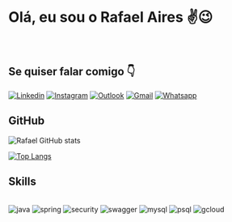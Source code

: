 
# Olá, eu sou o Rafael Aires ✌️😉
<div><br/></div>

## Se quiser falar comigo 👇

[![Linkedin](https://img.shields.io/badge/LinkedIn-0077B5?style=for-the-badge&logo=linkedin&logoColor=white)](https://www.linkedin.com/in/rafael-aires-9b720223b/)
[![Instagram](https://img.shields.io/badge/Instagram-E4405F?style=for-the-badge&logo=instagram&logoColor=white)](https://www.instagram.com/rafael_airesm/)
[![Outlook](https://img.shields.io/badge/Microsoft_Outlook-0078D4?style=for-the-badge&logo=microsoft-outlook&logoColor=white)](mailto:rafaelairesdemedeiros@outlook.com)
[![Gmail](https://img.shields.io/badge/Gmail-D14836?style=for-the-badge&logo=gmail&logoColor=white)](mailto:rafaelairesdemedeiros@gmail.com)
[![Whatsapp](https://img.shields.io/badge/WhatsApp-25D366?style=for-the-badge&logo=whatsapp&logoColor=white)](https://wa.me/5585986255462?text=Ol%C3%A1%2C+te+encontrei+pelo+GitHub.+Vamos+trocar+uma+ideia%3F)

## GitHub

![Rafael GitHub stats](https://github-readme-stats.vercel.app/api?username=rafadot&show_icons=true&theme=radical)

[![Top Langs](https://github-readme-stats.vercel.app/api/top-langs/?username=rafadot&layout=compact&theme=radical)](https://github.com/rafadot/github-readme-stats)

<!-- ![Rafael GitHub stats](https://github-readme-stats.vercel.app/api?username=rafadot&show_icons=true&theme=radical&bg_color=DEG,a49aff,616cdc,203d8c,001242,000002)

[![Top Langs](https://github-readme-stats.vercel.app/api/top-langs/?username=rafadot&layout=compact&theme=radical&bg_color=DEG,a49aff,616cdc,203d8c,001242,000002)](https://github.com/rafadot/github-readme-stats) -->

## Skills
<div><br/></div>
<div style="display:inline_block">
    <img aling="center" alt="java" src="https://img.shields.io/badge/Java-ED8B00?style=for-the-badge&logo=openjdk&logoColor=white">
    <img aling="center" alt="spring" src="https://img.shields.io/badge/Spring-6DB33F?style=for-the-badge&logo=spring&logoColor=white">
    <img aling="center" alt="security" src="https://img.shields.io/badge/Spring_Security-6DB33F?style=for-the-badge&logo=Spring-Security&logoColor=white">
    <img aling="center" alt="swagger" src="https://img.shields.io/badge/-Swagger-%23Clojure?style=for-the-badge&logo=swagger&logoColor=white">
    <img aling="center" alt="mysql" src="https://img.shields.io/badge/MySQL-00000F?style=for-the-badge&logo=mysql&logoColor=white">
    <img aling="center" alt="psql" src="https://img.shields.io/badge/PostgreSQL-316192?style=for-the-badge&logo=postgresql&logoColor=white">
    <img aling="center" alt="gcloud" src="https://img.shields.io/badge/Google_Cloud-4285F4?style=for-the-badge&logo=google-cloud&logoColor=white">

</div>
